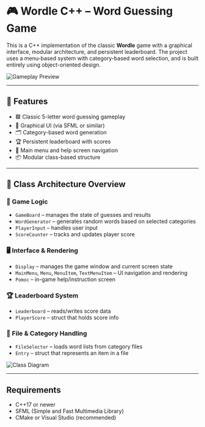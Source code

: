 # 🎮 Wordle C++ – Word Guessing Game

This is a C++ implementation of the classic **Wordle** game with a graphical interface, modular architecture, and persistent leaderboard. The project uses a menu-based system with category-based word selection, and is built entirely using object-oriented design.

![Gameplay Preview](https://github.com/LenaDzi1/wordle-game/blob/main/img/Wordle.gif)

---

## 🧠 Features

- 🟩 Classic 5-letter word guessing gameplay
- 🎨 Graphical UI (via SFML or similar)
- 🗂 Category-based word generation
- 🏆 Persistent leaderboard with scores
- 🧭 Main menu and help screen navigation
- 📦 Modular class-based structure

---

## 🧱 Class Architecture Overview

### 🎲 Game Logic

- `GameBoard` – manages the state of guesses and results
- `WordGenerator` – generates random words based on selected categories
- `PlayerInput` – handles user input
- `ScoreCounter` – tracks and updates player score

### 🖥 Interface & Rendering

- `Display` – manages the game window and current screen state
- `MainMenu`, `Menu`, `MenuItem`, `TextMenuItem` – UI navigation and rendering
- `Pomoc` – in-game help/instruction screen

### 🏆 Leaderboard System

- `Leaderboard` – reads/writes score data
- `PlayerScore` – struct that holds score info

### 📂 File & Category Handling

- `FileSelector` – loads word lists from category files
- `Entry` – struct that represents an item in a file

![Class Diagram](./full_class_diagram.png)

---



## Requirements

- C++17 or newer
- SFML (Simple and Fast Multimedia Library)
- CMake or Visual Studio (recommended)
